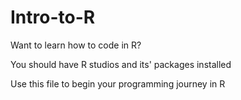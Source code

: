 # Intro-to-R
Want to learn how to code in R? 

You should have  R studios and its' packages installed

Use this file to begin your programming journey in R
